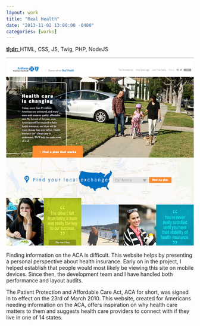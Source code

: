 ```yaml
---
layout: work
title: "Real Health"
date: "2013-11-02 13:00:00 -0400"
categories: [works]
---
```


<a href="https://web.archive.org/web/20140209173928/http://www.real-health.com:80/" rel="nofollow" target="_blank">
  <strong>tl;dr:</strong>
</a> HTML, CSS, JS, Twig, PHP, NodeJS

![Desktop Screenshot](/img/works/real-health.jpg "Real Health Homepage")

Finding information on the ACA is difficult. This website helps by presenting a
personal perspective about health insurance. Early on in the project, I helped
establish that people would most likely be viewing this site on mobile devices.
Since then, the development team and I have handled both performance and layout
audits.

The Patient Protection and Affordable Care Act, ACA for short, was signed in to
effect on the 23rd of March 2010. This website, created for Americans needing
information on the ACA, offers inspiration on why health care matters to them
and suggests health care providers to connect with if they live in one of 14
states.

